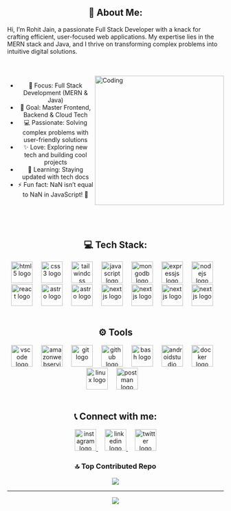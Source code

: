 <h2 align="center">💫 About Me:</h2> 
Hi, I’m Rohit Jain, a passionate Full Stack Developer with a knack for crafting efficient, user-focused web applications. My expertise lies in the MERN stack and Java, and I thrive on transforming complex problems into intuitive digital solutions.

<br><br>
<img align="right" alt="Coding" width="300" src="https://media.tenor.com/rePDfDWO3XoAAAAd/hacking.gif">



<div align="center">


- 🔭 Focus: Full Stack Development (MERN & Java)
- 🌱 Goal: Master Frontend, Backend & Cloud Tech
- 💻 Passionate: Solving complex problems with user-friendly solutions
- ✨ Love: Exploring new tech and building cool projects
- 📰 Learning: Staying updated with tech docs
- ⚡ Fun fact: NaN isn’t equal to NaN in JavaScript! 🤨


<br />
<br><br>

## 💻 Tech Stack:
<div align="center">
  <img src="https://skillicons.dev/icons?i=html" height="50" alt="html5 logo"  />
  <img width="12"  />
  <img src="https://skillicons.dev/icons?i=css" height="50" alt="css3 logo"  />
  <img width="12"  />
  <img src="https://skillicons.dev/icons?i=tailwind" height="50" alt="tailwindcss logo"  />
  <img width="12"  />
  <img src="https://skillicons.dev/icons?i=js" height="50" alt="javascript logo"  />
  <img width="12"  />
  <img src="https://skillicons.dev/icons?i=mongodb" height="50" alt="mongodb logo"  />
  <img width="12"  />
  <img src="https://skillicons.dev/icons?i=expressjs" height="50" alt="expressjs logo"  />
  <img width="12"  />
  <img src="https://skillicons.dev/icons?i=nodejs" height="50" alt="nodejs logo"  />
  <img width="12"  />
  <img src="https://skillicons.dev/icons?i=react" height="50" alt="react logo"  />
  <img width="12"  />
  <img src="https://skillicons.dev/icons?i=redux" height="50" alt="astro logo"  />
  <img width="12"  />
  <img src="https://skillicons.dev/icons?i=firebase" height="50" alt="astro logo"  />
  <img width="12"  />
  <img src="https://skillicons.dev/icons?i=graphql" height="50" alt="nextjs logo"  />
  <img width="12"  />
  <img src="https://skillicons.dev/icons?i=mysql" height="50" alt="nextjs logo"  />
  <img width="12"  />
  <img src="https://skillicons.dev/icons?i=cpp" height="50" alt="nextjs logo"  />
  <img width="12"  />
  <img src="https://skillicons.dev/icons?i=java" height="50" alt="nextjs logo"  />
  <img width="12"  />
</div>

<br/>
<h2>⚙️ Tools</h2>  
<div align="center">
  <img src="https://skillicons.dev/icons?i=vscode" height="50" alt="vscode logo"  />
  <img width="12"  />
  <img src="https://skillicons.dev/icons?i=aws" height="50" alt="amazonwebservices logo"  />
  <img width="12"  />
  <img src="https://skillicons.dev/icons?i=git" height="50" alt="git logo"  />
  <img width="12"  />
  <img src="https://skillicons.dev/icons?i=github" height="50" alt="github logo"  />
  <img width="12"  />
  <img src="https://skillicons.dev/icons?i=bash" height="50" alt="bash logo"  />
  <img width="12"  />
  <img src="https://skillicons.dev/icons?i=androidstudio" height="50" alt="androidstudio logo"  />
  <img width="12"  />
  <img src="https://skillicons.dev/icons?i=docker" height="50" alt="docker logo"  />
  <img width="12"  />
  <img src="https://skillicons.dev/icons?i=linux" height="50" alt="linux logo"  />
  <img width="12"  />
  <img src="https://skillicons.dev/icons?i=postman" height="50" alt="postman logo"  />
  <img width="12"  />
</div>


<br/>
<h2>📞 Connect with me:</h2> 
<div align="center">
  <a href="https://www.instagram.com/its_rohitjain26/" target="_blank">
  <img src="https://skillicons.dev/icons?i=instagram" height="50" alt="instagram logo"  />
  </a>
  <img width="12"  />
  <a href="https://www.linkedin.com/in/rohitja26/" target="_blank">
  <img src="https://skillicons.dev/icons?i=linkedin" height="50" alt="linkedin logo"  />
  </a>
  <img width="12"  />
  <a href="https://twitter.com/RohitJain_26/" target="_blank">
  <img src="https://skillicons.dev/icons?i=twitter" height="50" alt="twitter logo"  />
  </a>
</div>

### 🔝 Top Contributed Repo
![](https://github-contributor-stats.vercel.app/api?username=rohitja26&limit=5&theme=dark&combine_all_yearly_contributions=true)


---
[![](https://visitcount.itsvg.in/api?id=rohitja26&icon=3&color=0)](https://visitcount.itsvg.in)

<!-- Proudly created with GPRM ( https://gprm.itsvg.in ) -->
